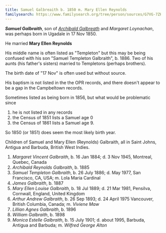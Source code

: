 ```yaml
---
title: Samuel Galbreaith b. 1850 m. Mary Ellen Reynolds
familysearch: https://www.familysearch.org/tree/person/sources/G7VG-7ZK
---
```

***Samuel Galbraith***, son of *[Archibald Galbreath](galbreath-archibald-1803.md)* and *Margaret Loynachan*,
was perhaps born in Ugadale in 17 Nov 1850.

He married **Mary Ellen Reynolds**

His middle name is often listed as "Templeton" but this may be being confused with his son "Samuel Templeton Galbraith", b. 1886.  Two of his aunts (his father's sisters) married to Templetons (perhaps brothers).

The birth date of "17 Nov" is often used but without source.

His baptism is not listed in the the OPR records, and there doesn't appear to be a gap in the Campbeltown records.

Sometimes listed as being born in 1856, but what would be problematic since 

1. he is not listed in any records
2. the Census of 1851 lists a Samuel age 0
3. the Census of 1861 lists a Samuel age 9.

So 1850 (or 1851) does seem the most likely birth year.

Children of Samuel and Mary Ellen (Reynolds) Galbraith, all in Saint Johns,  Antigua and Barbuda, British West Indies.

1. *Margaret Vincent Galbraith*, b. 16 Jan 1884; d. 3 Nov 1945, Montreal, Quebec, Canada
2. *Archibald Reynolds Galbraith*, b. 1885
3. *Samuel Templeton Galbraith*, b. 26 July 1886; d. May 1977, San Francisco, CA, USA; m. Lola Maria Cardinal
4. *James Galbraith*, b. 1887
5. *Mary Ellen Louise Galbraith*,  b. 18 Jul 1889; d. 21 Mar 1981, Pensilva, Cornwall, England, United Kingdom
6. *Arthur Andrew Galbraith*, b. 26 Sep 1893; d. 24 April 1975 Vancouver, British Columbia, Canada; m. *Viviene Maw*
7. *Lillian Agnes Galbraith*, b. 1896
8. *William Galbraith*, b. 1898
9. *Monica Estelle Galbraith*, b. 15 July 1901; d. about 1995, Barbuda, Antigua and Barbuda; m.  *Wilfred George Alton*

